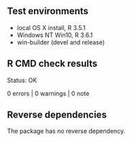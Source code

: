 ## Test environments
* local OS X install, R 3.5.1
* Windows NT Win10, R 3.6.1
* win-builder (devel and release)

## R CMD check results
Status: OK

0 errors | 0 warnings | 0 note


## Reverse dependencies

The package has no reverse dependency.


